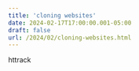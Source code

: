 ```yaml
---
title: 'cloning websites'
date: 2024-02-17T17:00:00.001-05:00
draft: false
url: /2024/02/cloning-websites.html
---
```


httrack